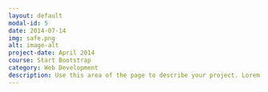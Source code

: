 ```yaml
---
layout: default
modal-id: 5
date: 2014-07-14
img: safe.png
alt: image-alt
project-date: April 2014
course: Start Bootstrap
category: Web Development
description: Use this area of the page to describe your project. Lorem ipsum dolor sit amet, consectetur adipisicing elit. Mollitia neque assumenda ipsam nihil, molestias magnam, recusandae quos quis inventore quisquam velit asperiores, vitae? Reprehenderit soluta, eos quod consequuntur itaque. Nam.
---
```

